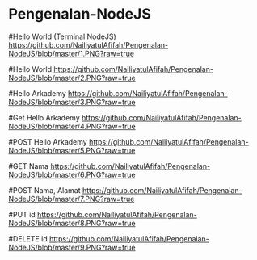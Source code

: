 # Pengenalan-NodeJS

#Hello World (Terminal NodeJS)
https://github.com/NailiyatulAfifah/Pengenalan-NodeJS/blob/master/1.PNG?raw=true

#Hello World
https://github.com/NailiyatulAfifah/Pengenalan-NodeJS/blob/master/2.PNG?raw=true

#Hello Arkademy
https://github.com/NailiyatulAfifah/Pengenalan-NodeJS/blob/master/3.PNG?raw=true

#Get Hello Arkademy
https://github.com/NailiyatulAfifah/Pengenalan-NodeJS/blob/master/4.PNG?raw=true

#POST Hello Arkademy
https://github.com/NailiyatulAfifah/Pengenalan-NodeJS/blob/master/5.PNG?raw=true

#GET Nama
https://github.com/NailiyatulAfifah/Pengenalan-NodeJS/blob/master/6.PNG?raw=true

#POST Nama, Alamat
https://github.com/NailiyatulAfifah/Pengenalan-NodeJS/blob/master/7.PNG?raw=true

#PUT id
https://github.com/NailiyatulAfifah/Pengenalan-NodeJS/blob/master/8.PNG?raw=true

#DELETE id
https://github.com/NailiyatulAfifah/Pengenalan-NodeJS/blob/master/9.PNG?raw=true
